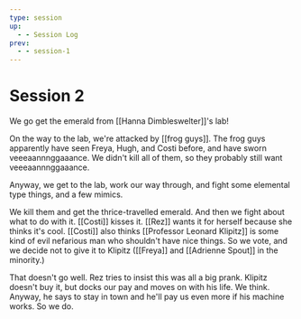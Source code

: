 ```yaml
---
type: session
up:
  - - Session Log
prev:
  - - session-1
---
```


# Session 2

We go get the emerald from [[Hanna Dimbleswelter]]'s lab! 

On the way to the lab, we're attacked by [[frog guys]]. The frog guys apparently have seen Freya, Hugh, and Costi before, and have sworn veeeaannnggaaance. We didn't kill all of them, so they probably still want veeeaannnggaaance.

Anyway, we get to the lab, work our way through, and fight some elemental type things, and a few mimics. 

We kill them and get the thrice-travelled emerald. And then we fight about what to do with it. [[Costi]] kisses it. [[Rez]] wants it for herself because she thinks it's cool. [[Costi]] also thinks [[Professor Leonard Klipitz]] is some kind of evil nefarious man who shouldn't have nice things. So we vote, and we decide not to give it to Klipitz ([[Freya]] and [[Adrienne Spout]] in the minority.)

That doesn't go well. Rez tries to insist this was all a big prank. Klipitz doesn't buy it, but docks our pay and moves on with his life. We think. Anyway, he says to stay in town and he'll pay us even more if his machine works. So we do.